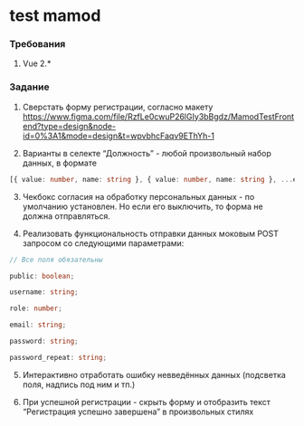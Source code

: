 # test mamod

### Требования

1. Vue 2.\*

### Задание

1. Сверстать форму регистрации, согласно макету https://www.figma.com/file/RzfLe0cwuP26lGIy3bBgdz/MamodTestFrontend?type=design&node-id=0%3A1&mode=design&t=wpvbhcFaqv9EThYh-1

2. Варианты в селекте “Должность” - любой произвольный набор данных, в формате

```ts
[{ value: number, name: string }, { value: number, name: string }, ...etc];
```

3. Чекбокс согласия на обработку персональных данных - по умолчанию установлен. Но если его выключить, то форма не должна отправляться.

4. Реализовать функциональность отправки данных моковым POST запросом со следующими параметрами:

```ts
// Все поля обязательны

public: boolean;

username: string;

role: number;

email: string;

password: string;

password_repeat: string;
```

5. Интерактивно отработать ошибку невведённых данных (подсветка поля, надпись под ним и тп.)

6. При успешной регистрации - скрыть форму и отобразить текст “Регистрация успешно завершена” в произвольных стилях
